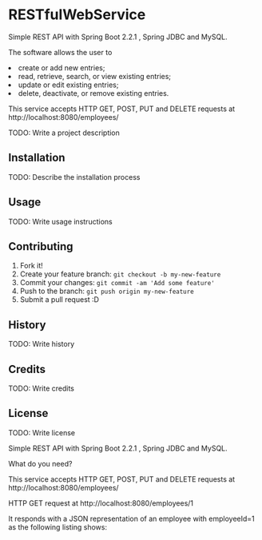 # RESTfulWebService

Simple REST API with Spring Boot 2.2.1 , Spring JDBC and MySQL.

The software allows the user to 
<li> create or add new entries;
<li> read, retrieve, search, or view existing entries;
<li> update or edit existing entries;
<li> delete, deactivate, or remove existing entries.
  
This service accepts HTTP GET, POST, PUT and DELETE requests at http://localhost:8080/employees/   

TODO: Write a project description
## Installation
TODO: Describe the installation process
## Usage


TODO: Write usage instructions
## Contributing
1. Fork it!
2. Create your feature branch: `git checkout -b my-new-feature`
3. Commit your changes: `git commit -am 'Add some feature'`
4. Push to the branch: `git push origin my-new-feature`
5. Submit a pull request :D
## History
TODO: Write history
## Credits
TODO: Write credits
## License
TODO: Write license




Simple REST API with Spring Boot 2.2.1 , Spring JDBC and MySQL.

What do you need?

This service accepts HTTP GET, POST, PUT and DELETE requests at http://localhost:8080/employees/

HTTP GET request at http://localhost:8080/employees/1

It responds with a JSON representation of an employee with employeeId=1 as the following listing shows:



